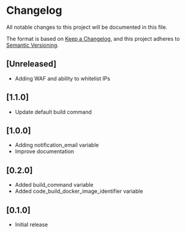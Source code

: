 # Changelog

All notable changes to this project will be documented in this file.

The format is based on [Keep a Changelog](https://keepachangelog.com/en/1.0.0/),
and this project adheres to [Semantic Versioning](https://semver.org/spec/v2.0.0.html).

## [Unreleased]
* Adding WAF and ability to whitelist IPs

## [1.1.0]
* Update default build command

## [1.0.0]

* Adding notification_email variable
* Improve documentation

## [0.2.0]

* Added build_command variable
* Added code_build_docker_image_identifier variable

## [0.1.0]

* Initial release
